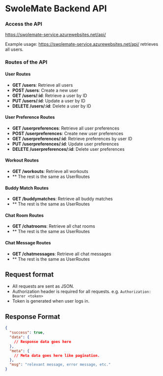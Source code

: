 # SwoleMate Backend API

### Access the API

<https://swolemate-service.azurewebsites.net/api/>

Example usage: <https://swolemate-service.azurewebsites.net/api/> retrieves all users.

### Routes of the API

#### User Routes

- **GET /users**: Retrieve all users
- **POST /users**: Create a new user
- **GET /users/:id**: Retrieve a user by ID
- **PUT /users/:id**: Update a user by ID
- **DELETE /users/:id**: Delete a user by ID

#### User Preference Routes

- **GET /userpreferences**: Retrieve all user preferences
- **POST /userpreferences**: Create new user preferences
- **GET /userpreferences/:id**: Retrieve preferences by user ID
- **PUT /userpreferences/:id**: Update user preferences
- **DELETE /userpreferences/:id**: Delete user preferences

#### Workout Routes

- **GET /workouts**: Retrieve all workouts
- \*\* The rest is the same as UserRoutes

#### Buddy Match Routes

- **GET /buddymatches**: Retrieve all buddy matches
- \*\* The rest is the same as UserRoutes

#### Chat Room Routes

- **GET /chatrooms**: Retrieve all chat rooms
- \*\* The rest is the same as UserRoutes

#### Chat Message Routes

- **GET /chatmessages**: Retrieve all chat messages
- \*\* The rest is the same as UserRoutes

## Request format

- All requests are sent as JSON.
- Authorization header is required for all requests. e.g. `Authorization: Bearer <token>`
- Token is generated when user logs in.

## Response Format

```json
{
  "success": true,
  "data": {
    // Response data goes here
  },
  "meta": {
    // Meta data goes here like pagination.
  },
  "msg": "relevant message, error message, etc."
}
```
